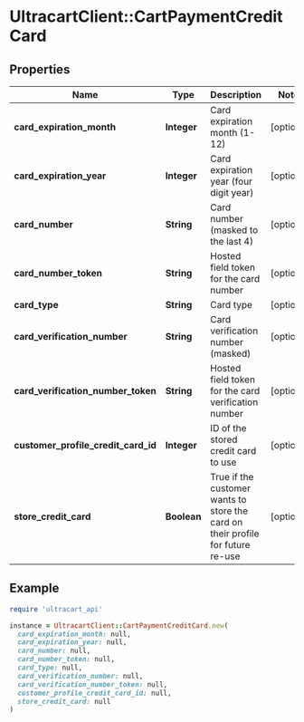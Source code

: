 # UltracartClient::CartPaymentCreditCard

## Properties

| Name | Type | Description | Notes |
| ---- | ---- | ----------- | ----- |
| **card_expiration_month** | **Integer** | Card expiration month (1-12) | [optional] |
| **card_expiration_year** | **Integer** | Card expiration year (four digit year) | [optional] |
| **card_number** | **String** | Card number (masked to the last 4) | [optional] |
| **card_number_token** | **String** | Hosted field token for the card number | [optional] |
| **card_type** | **String** | Card type | [optional] |
| **card_verification_number** | **String** | Card verification number (masked) | [optional] |
| **card_verification_number_token** | **String** | Hosted field token for the card verification number | [optional] |
| **customer_profile_credit_card_id** | **Integer** | ID of the stored credit card to use | [optional] |
| **store_credit_card** | **Boolean** | True if the customer wants to store the card on their profile for future re-use | [optional] |

## Example

```ruby
require 'ultracart_api'

instance = UltracartClient::CartPaymentCreditCard.new(
  card_expiration_month: null,
  card_expiration_year: null,
  card_number: null,
  card_number_token: null,
  card_type: null,
  card_verification_number: null,
  card_verification_number_token: null,
  customer_profile_credit_card_id: null,
  store_credit_card: null
)
```

